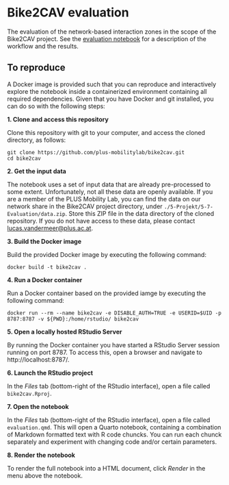 # Bike2CAV evaluation

The evaluation of the network-based interaction zones in the scope of the Bike2CAV project. See the [evaluation notebook](https://plus-mobilitylab.github.io/bike2cav/evaluation.html) for a description of the workflow and the results.

## To reproduce

A Docker image is provided such that you can reproduce and interactively explore the notebook inside a containerized environment containing all required dependencies. Given that you have Docker and git installed, you can do so with the following steps:

**1. Clone and access this repository**

Clone this repository with git to your computer, and access the cloned directory, as follows:

```
git clone https://github.com/plus-mobilitylab/bike2cav.git
cd bike2cav
```

**2. Get the input data**

The notebook uses a set of input data that are already pre-processed to some extent. Unfortunately, not all these data are openly available. If you are a member of the PLUS Mobility Lab, you can find the data on our network share in the Bike2CAV project directory, under `./5-Projekt/5-7-Evaluation/data.zip`. Store this ZIP file in the data directory of the cloned repository. If you do not have access to these data, please contact lucas.vandermeer@plus.ac.at.

**3. Build the Docker image**

Build the provided Docker image by executing the following command:

```
docker build -t bike2cav .
```

**4. Run a Docker container**

Run a Docker container based on the provided iamge by executing the following command:

```
docker run --rm --name bike2cav -e DISABLE_AUTH=TRUE -e USERID=$UID -p 8787:8787 -v ${PWD}:/home/rstudio/ bike2cav
```

**5. Open a locally hosted RStudio Server**

By running the Docker container you have started a RStudio Server session running on port 8787. To access this, open a browser and navigate to http://localhost:8787/.

**6. Launch the RStudio project**

In the *Files* tab (bottom-right of the RStudio interface), open a file called `bike2cav.Rproj`.

**7. Open the notebook**

In the *Files* tab (bottom-right of the RStudio interface), open a file called `evaluation.qmd`. This will open a Quarto notebook, containing a combination of Markdown formatted text with R code chuncks. You can run each chunck separately and experiment with changing code and/or certain parameters.

**8. Render the notebook**

To render the full notebook into a HTML document, click *Render* in the menu above the notebook.